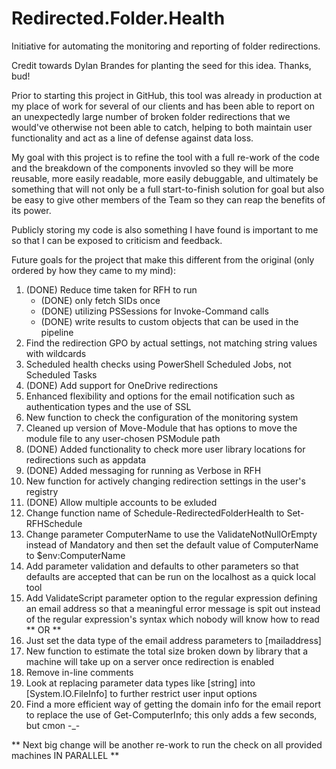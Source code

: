 # Redirected.Folder.Health
Initiative for automating the monitoring and reporting of folder redirections.

Credit towards Dylan Brandes for planting the seed for this idea.  Thanks, bud!

Prior to starting this project in GitHub, this tool was already in production at my place of work for several of our clients and has been able to report on an unexpectedly large number of broken folder redirections that we would've otherwise not been able to catch, helping to both maintain user functionality and act as a line of defense against data loss.

My goal with this project is to refine the tool with a full re-work of the code and the breakdown of the components invovled so they will be more reusable, more easily readable, more easily debuggable, and ultimately be something that will not only be a full start-to-finish solution for goal but also be easy to give other members of the Team so they can reap the benefits of its power.

Publicly storing my code is also something I have found is important to me so that I can be exposed to criticism and feedback.

Future goals for the project that make this different from the original (only ordered by how they came to my mind):

1) (DONE) Reduce time taken for RFH to run
	- (DONE) only fetch SIDs once
	- (DONE) utilizing PSSessions for Invoke-Command calls
	- (DONE) write results to custom objects that can be used in the pipeline
2) Find the redirection GPO by actual settings, not matching string values with wildcards
3) Scheduled health checks using PowerShell Scheduled Jobs, not Scheduled Tasks
4) (DONE) Add support for OneDrive redirections
5) Enhanced flexibility and options for the email notification such as authentication types and the use of SSL
6) New function to check the configuration of the monitoring system
7) Cleaned up version of Move-Module that has options to move the module file to any user-chosen PSModule path
8) (DONE) Added functionality to check more user library locations for redirections such as appdata
9) (DONE) Added messaging for running as Verbose in RFH
10) New function for actively changing redirection settings in the user's registry
11) (DONE) Allow multiple accounts to be exluded
12) Change function name of Schedule-RedirectedFolderHealth to Set-RFHSchedule
13) Change parameter ComputerName to use the ValidateNotNullOrEmpty instead of Mandatory and then set the default value of ComputerName to $env:ComputerName
14) Add parameter validation and defaults to other parameters so that defaults are accepted that can be run on the localhost as a quick local tool
15) Add ValidateScript parameter option to the regular expression defining an email address so that a meaningful error message is spit out instead of the regular expression's syntax which nobody will know how to read
** OR **
16) Just set the data type of the email address parameters to [mailaddress]
17) New function to estimate the total size broken down by library that a machine will take up on a server once redirection is enabled
18) Remove in-line comments
19) Look at replacing parameter data types like [string] into [System.IO.FileInfo] to further restrict user input options
20) Find a more efficient way of getting the domain info for the email report to replace the use of Get-ComputerInfo; this only adds a few seconds, but cmon -_-

** Next big change will be another re-work to run the check on all provided machines IN PARALLEL **
